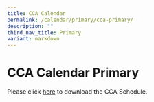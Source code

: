 ```yaml
---
title: CCA Calendar
permalink: /calendar/primary/cca-primary/
description: ""
third_nav_title: Primary
variant: markdown
---
```

# **CCA Calendar Primary**

Please click [here](/files/scgs_primary_cca_schedule2024.pdf) to download the CCA Schedule.